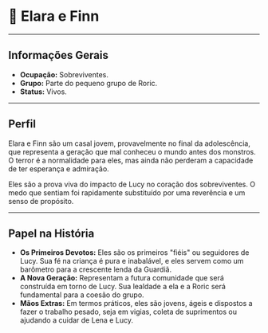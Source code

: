 # 👥 Elara e Finn

---

## **Informações Gerais**

- **Ocupação:** Sobreviventes.
- **Grupo:** Parte do pequeno grupo de Roric.
- **Status:** Vivos.

---

## **Perfil**

Elara e Finn são um casal jovem, provavelmente no final da adolescência, que representa a geração que mal conheceu o mundo antes dos monstros. O terror é a normalidade para eles, mas ainda não perderam a capacidade de ter esperança e admiração.

Eles são a prova viva do impacto de Lucy no coração dos sobreviventes. O medo que sentiam foi rapidamente substituído por uma reverência e um senso de propósito.

---

## **Papel na História**

- **Os Primeiros Devotos:** Eles são os primeiros "fiéis" ou seguidores de Lucy. Sua fé na criança é pura e inabalável, e eles servem como um barômetro para a crescente lenda da Guardiã.
- **A Nova Geração:** Representam a futura comunidade que será construída em torno de Lucy. Sua lealdade a ela e a Roric será fundamental para a coesão do grupo.
- **Mãos Extras:** Em termos práticos, eles são jovens, ágeis e dispostos a fazer o trabalho pesado, seja em vigias, coleta de suprimentos ou ajudando a cuidar de Lena e Lucy.

